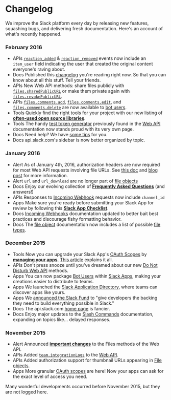 # Changelog

We improve the Slack platform every day by releasing new features, squashing bugs, and delivering fresh documentation. Here's an account of what's recently happened.


### February 2016
* <span class="btn btn_small pill_btn new_feature">APIs</span> [`reaction_added`](/events/reaction_added) &amp; [`reaction_removed`](/events/reaction_removed) events now include an `item_user` field indicating the user that created the original content everyone's raving about.
* <span class="btn btn_small pill_btn docs">Docs</span> Published this [changelog](/docs/changelog) you're reading right now. So that you can know about all this stuff. Tell your friends.
* <span class="btn btn_small pill_btn new_feature">APIs</span> New Web API methods: share files publicly with [`files.sharedPublicURL`](/methods/files.sharedPublicURL) or make them private again with [`files.revokePublicURL`](/methods/files.revokePublicURL).
* <span class="btn btn_small pill_btn new_feature">APIs</span> [`files.comments.add`](/methods/files.comments.add), [`files.comments.edit`](/methods/files.comments.edit), and [`files.comments.delete`](/methods/files.comments.delete) are now available to [bot users](/bot-users).
* <span class="btn btn_small pill_btn tools">Tools</span> Quickly find the right tools for your project with our new listing of [**often-used open source libraries**](/community).
* <span class="btn btn_small pill_btn tools">Tools</span> The handy [test token generator](/docs/oauth-test-tokens) previously found in the [Web API](/web) documentation now stands proud with its very own page.
* <span class="btn btn_small pill_btn docs">Docs</span> Need help? We have [some tips](/docs/support) for you.
* <span class="btn btn_small pill_btn docs">Docs</span> api.slack.com's sidebar is now better organized by topic.

### January 2016

* <span class="btn btn_small pill_btn deprecation">Alert</span> As of January 4th, 2016, authorization headers are now required for most Web API requests involving file URLs. See [this doc](/types/file#authentication) and [blog post](https://medium.com/slack-developer-blog/important-changes-to-files-in-the-web-api-eb38f2a9c1e7) for more information.
* <span class="btn btn_small pill_btn deprecation">Alert</span> `url` and `url_download` are no longer part of [file objects](/types/file)
* <span class="btn btn_small pill_btn docs">Docs</span> Enjoy our evolving collection of [**Frequently Asked Questions**](/faq) (and answers!)
* <span class="btn btn_small pill_btn new_feature">APIs</span> Responses to [Incoming Webhook](/incoming-webhooks) requests now include `channel_id`
* <span class="btn btn_small pill_btn new_feature">Apps</span> Make sure you're ready before submitting your Slack App for review by following this [**Slack App Checklist**](/docs/slack-apps-checklist).
* <span class="btn btn_small pill_btn docs">Docs</span> [Incoming Webhooks](/incoming-webhooks) documentation updated to better bait best practices and discourage fishy formatting behavior.
* <span class="btn btn_small pill_btn docs">Docs</span> The [file object](/types/file) documentation now includes a list of possible [file types](/types/file#file_types).

### December 2015

* <span class="btn btn_small pill_btn tools">Tools</span> Now you can upgrade your Slack App's [OAuth Scopes](/docs/oauth-scopes) by [**managing your apps**](/applications). [This article](https://medium.com/slack-developer-blog/how-to-upgrade-your-slack-oauth-scopes-96f1eb6e5bc8) explains it all.
* <span class="btn btn_small pill_btn new_feature">APIs</span> Don't press snooze until you've dreamed about our new [Do Not Disturb Web API](/methods#dnd) methods.
* <span class="btn btn_small pill_btn new_feature">Apps</span> You can now package [Bot Users](/bot-users) within [Slack Apps](/slack-apps), making your creations easier to distribute to teams.
* <span class="btn btn_small pill_btn new_feature">Apps</span> We launched the [Slack Application Directory](https://slack.com/apps), where teams can discover apps like yours.
* <span class="btn btn_small pill_btn new_feature">Apps</span> We [announced the Slack Fund](https://medium.com/slack-developer-blog/launch-platform-114754258b91) to "give developers the backing they need to build everything possible in Slack."
* <span class="btn btn_small pill_btn docs">Docs</span> The api.slack.com [home page](/) is fancier.
* <span class="btn btn_small pill_btn docs">Docs</span> Enjoy major updates to the [Slash Commands](/slash-commands) documentation, expanding on topics like... delayed responses.

### November 2015

* <span class="btn btn_small pill_btn deprecation">Alert</span> Announced [**important changes**](https://medium.com/slack-developer-blog/important-changes-to-files-in-the-web-api-eb38f2a9c1e7) to the Files methods of the Web API.
* <span class="btn btn_small pill_btn new_feature">APIs</span> Added [`team.integrationLogs`](/methods/team.integrationLogs) to the [Web API](/web).
* <span class="btn btn_small pill_btn new_feature">APIs</span> Added authorization support for thumbnail URLs appearing in [File objects](/types/file).
* <span class="btn btn_small pill_btn new_feature">Apps</span> More granular [OAuth scopes](/docs/oauth-scopes) are here! Now your apps can ask for the exact level of access you need.

Many wonderful developments occurred before November 2015, but they are not logged here.
